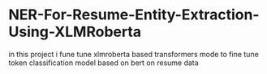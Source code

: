 # NER-For-Resume-Entity-Extraction-Using-XLMRoberta
in this project i fune tune xlmroberta based transformers mode to fine tune token classification model based on bert on resume data 
